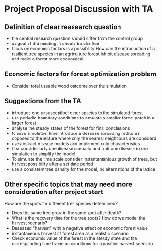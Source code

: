 # Project Proposal Discussion with TA

## Definition of clear reasearch question
- the central research question should differ from the control group
- as goal of the meeting, it should be clarified
- focus on economic factors is a possibility
How can the introduction of a resilient tree species in an agriculture forest inhibit disease spreading and make a forest more economical.

## Economic factors for forest optimization problem
- Consider total useable wood outcome over the simulation

## Suggestions from the TA
- introduce one unsusceptibel other species to the simulated forest
- use periodic boundary conditions to simulate a smaller forest patch in a larger forest
- analyse the steady states of the forest for final conclusions
- to save simulation time introduce a desease spreading radius as opposed to the lecture where only the nearest neighbours are considerd
- use abstract disease models and implement only characteristics
- first consider only one disease scenario and limit one disease to one simulation to simplify the model
- To simulate the time scale consider instantantanious growth of trees, but harvest possibility after a set time period
- use a consistent tree density for the model, no alternations of the lattice

## Other specific topics that may need more consideration after project start
How are the spots for different tree species determined?
- Does the same tree grow in the same spot after death?
- What is the recovery time for the tree spots?
How do we model the harvest scenario?
- Deseased "harvest" with a negative effect on economic forest value
- instantaneous harvest of forest area as a realistic scenario
- Check economic value of the forest in the steady state and the corresponding time frame as conditions for a positive harvest scenario
